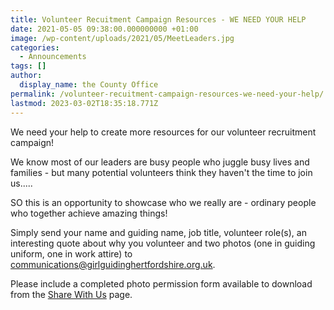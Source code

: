 ```yaml
---
title: Volunteer Recuitment Campaign Resources - WE NEED YOUR HELP
date: 2021-05-05 09:38:00.000000000 +01:00
image: /wp-content/uploads/2021/05/MeetLeaders.jpg
categories:
  - Announcements
tags: []
author:
  display_name: the County Office
permalink: /volunteer-recuitment-campaign-resources-we-need-your-help/
lastmod: 2023-03-02T18:35:18.771Z
---
```

We need your help to create more resources for our volunteer recruitment campaign!

We know most of our leaders are busy people who juggle busy lives and families - but many potential volunteers think they haven't the time to join us.....

SO this is an opportunity to showcase who we really are - ordinary people who together achieve amazing things!
  
Simply send your name and guiding name, job title, volunteer role(s), an interesting quote about why you volunteer and two photos (one in guiding uniform, one in work attire) to <communications@girlguidinghertfordshire.org.uk>.

Please include a completed photo permission form available to download from the [Share With Us](/get-involved/share/) page.

